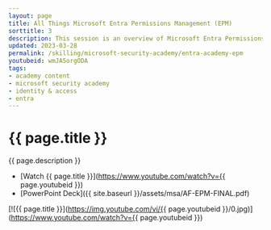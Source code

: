 ```yaml
---
layout: page
title: All Things Microsoft Entra Permissions Management (EPM)
sorttitle: 3
description: This session is an overview of Microsoft Entra Permissions Management (EPM), previously CloudKnox, a CIEM (Cloud Infrastructure Entitlement Management) solution. Explore an architecture summary with a comprehensive demo of the most critical features.
updated: 2023-03-28
permalink: /skilling/microsoft-security-academy/entra-academy-epm
youtubeid: wmJA5orgODA
tags: 
- academy content
- microsoft security academy
- identity & access
- entra
---
```


# {{ page.title }}

{{ page.description }}

* [Watch {{ page.title }}](https://www.youtube.com/watch?v={{ page.youtubeid }})
* [PowerPoint Deck]({{ site.baseurl }}/assets/msa/AF-EPM-FINAL.pdf)

[![{{ page.title }}](https://img.youtube.com/vi/{{ page.youtubeid }}/0.jpg)](https://www.youtube.com/watch?v={{ page.youtubeid }})